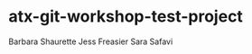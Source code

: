 atx-git-workshop-test-project
=============================

Barbara Shaurette
Jess Freasier
Sara Safavi
